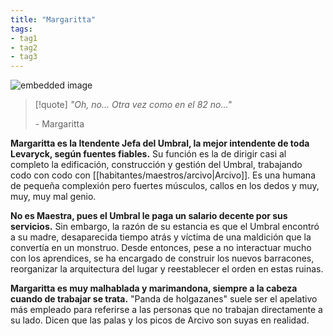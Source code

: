 ```yaml
---
title: "Margaritta" 
tags: 
- tag1 
- tag2
- tag3
---
```



![embedded image](https://assets.legendkeeper.com/80168f38-3dc5-49f7-8097-0b70b96f4dc6.png "Attachment")

> [!quote]
> _"Oh, no... Otra vez como en el 82 no..."_
> 
> \- Margaritta

**Margaritta es la Itendente Jefa del Umbral, la mejor intendente de toda Levaryck, según fuentes fiables.** Su función es la de dirigir casi al completo la edificación, construcción y gestión del Umbral, trabajando codo con codo con [[habitantes/maestros/arcivo|Arcivo]]. Es una humana de pequeña complexión pero fuertes músculos, callos en los dedos y muy, muy, muy mal genio.

**No es Maestra, pues el Umbral le paga un salario decente por sus servicios.** Sin embargo, la razón de su estancia es que el Umbral encontró a su madre, desaparecida tiempo atrás y víctima de una maldición que la convertía en un monstruo. Desde entonces, pese a no interactuar mucho con los aprendices, se ha encargado de construir los nuevos barracones, reorganizar la arquitectura del lugar y reestablecer el orden en estas ruinas.

**Margaritta es muy malhablada y marimandona, siempre a la cabeza cuando de trabajar se trata.** "Panda de holgazanes" suele ser el apelativo más empleado para referirse a las personas que no trabajan directamente a su lado. Dicen que las palas y los picos de Arcivo son suyas en realidad.
